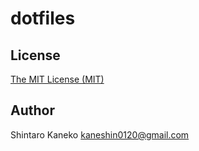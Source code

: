 # dotfiles

## License

[The MIT License (MIT)](http://kaneshin.mit-license.org/)

## Author

Shintaro Kaneko <kaneshin0120@gmail.com>


